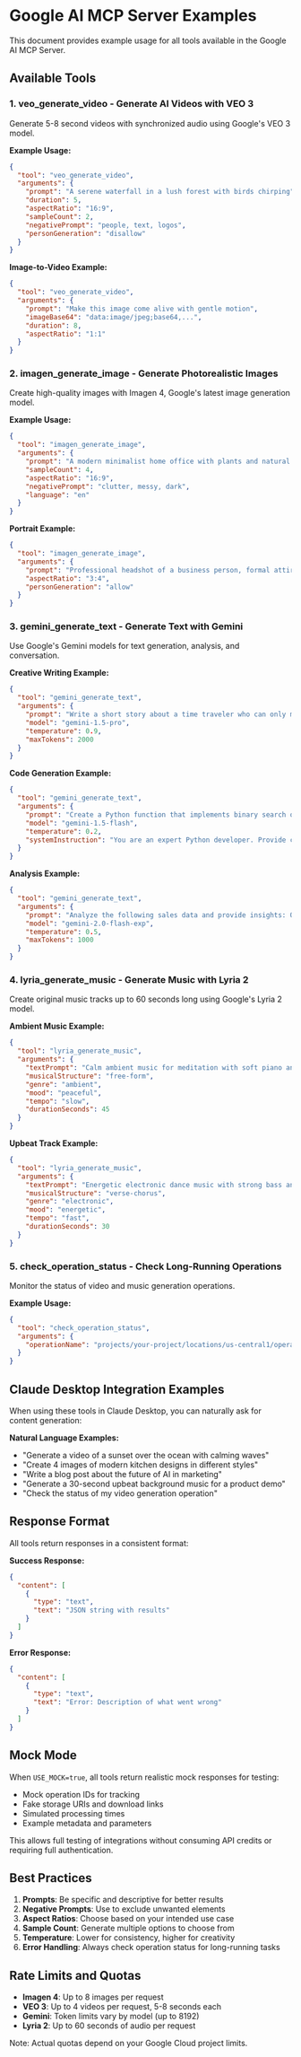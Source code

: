 # Google AI MCP Server Examples

This document provides example usage for all tools available in the Google AI MCP Server.

## Available Tools

### 1. **veo_generate_video** - Generate AI Videos with VEO 3

Generate 5-8 second videos with synchronized audio using Google's VEO 3 model.

**Example Usage:**
```json
{
  "tool": "veo_generate_video",
  "arguments": {
    "prompt": "A serene waterfall in a lush forest with birds chirping",
    "duration": 5,
    "aspectRatio": "16:9",
    "sampleCount": 2,
    "negativePrompt": "people, text, logos",
    "personGeneration": "disallow"
  }
}
```

**Image-to-Video Example:**
```json
{
  "tool": "veo_generate_video",
  "arguments": {
    "prompt": "Make this image come alive with gentle motion",
    "imageBase64": "data:image/jpeg;base64,...",
    "duration": 8,
    "aspectRatio": "1:1"
  }
}
```

### 2. **imagen_generate_image** - Generate Photorealistic Images

Create high-quality images with Imagen 4, Google's latest image generation model.

**Example Usage:**
```json
{
  "tool": "imagen_generate_image",
  "arguments": {
    "prompt": "A modern minimalist home office with plants and natural lighting",
    "sampleCount": 4,
    "aspectRatio": "16:9",
    "negativePrompt": "clutter, messy, dark",
    "language": "en"
  }
}
```

**Portrait Example:**
```json
{
  "tool": "imagen_generate_image",
  "arguments": {
    "prompt": "Professional headshot of a business person, formal attire",
    "aspectRatio": "3:4",
    "personGeneration": "allow"
  }
}
```

### 3. **gemini_generate_text** - Generate Text with Gemini

Use Google's Gemini models for text generation, analysis, and conversation.

**Creative Writing Example:**
```json
{
  "tool": "gemini_generate_text",
  "arguments": {
    "prompt": "Write a short story about a time traveler who can only move forward in 5-minute increments",
    "model": "gemini-1.5-pro",
    "temperature": 0.9,
    "maxTokens": 2000
  }
}
```

**Code Generation Example:**
```json
{
  "tool": "gemini_generate_text",
  "arguments": {
    "prompt": "Create a Python function that implements binary search on a sorted list",
    "model": "gemini-1.5-flash",
    "temperature": 0.2,
    "systemInstruction": "You are an expert Python developer. Provide clean, efficient, and well-commented code."
  }
}
```

**Analysis Example:**
```json
{
  "tool": "gemini_generate_text",
  "arguments": {
    "prompt": "Analyze the following sales data and provide insights: Q1: $1.2M, Q2: $1.5M, Q3: $1.1M, Q4: $2.1M",
    "model": "gemini-2.0-flash-exp",
    "temperature": 0.5,
    "maxTokens": 1000
  }
}
```

### 4. **lyria_generate_music** - Generate Music with Lyria 2

Create original music tracks up to 60 seconds long using Google's Lyria 2 model.

**Ambient Music Example:**
```json
{
  "tool": "lyria_generate_music",
  "arguments": {
    "textPrompt": "Calm ambient music for meditation with soft piano and nature sounds",
    "musicalStructure": "free-form",
    "genre": "ambient",
    "mood": "peaceful",
    "tempo": "slow",
    "durationSeconds": 45
  }
}
```

**Upbeat Track Example:**
```json
{
  "tool": "lyria_generate_music",
  "arguments": {
    "textPrompt": "Energetic electronic dance music with strong bass and catchy melody",
    "musicalStructure": "verse-chorus",
    "genre": "electronic",
    "mood": "energetic",
    "tempo": "fast",
    "durationSeconds": 30
  }
}
```

### 5. **check_operation_status** - Check Long-Running Operations

Monitor the status of video and music generation operations.

**Example Usage:**
```json
{
  "tool": "check_operation_status",
  "arguments": {
    "operationName": "projects/your-project/locations/us-central1/operations/operation-123456"
  }
}
```

## Claude Desktop Integration Examples

When using these tools in Claude Desktop, you can naturally ask for content generation:

**Natural Language Examples:**
- "Generate a video of a sunset over the ocean with calming waves"
- "Create 4 images of modern kitchen designs in different styles"
- "Write a blog post about the future of AI in marketing"
- "Generate a 30-second upbeat background music for a product demo"
- "Check the status of my video generation operation"

## Response Format

All tools return responses in a consistent format:

**Success Response:**
```json
{
  "content": [
    {
      "type": "text",
      "text": "JSON string with results"
    }
  ]
}
```

**Error Response:**
```json
{
  "content": [
    {
      "type": "text",
      "text": "Error: Description of what went wrong"
    }
  ]
}
```

## Mock Mode

When `USE_MOCK=true`, all tools return realistic mock responses for testing:
- Mock operation IDs for tracking
- Fake storage URIs and download links
- Simulated processing times
- Example metadata and parameters

This allows full testing of integrations without consuming API credits or requiring full authentication.

## Best Practices

1. **Prompts**: Be specific and descriptive for better results
2. **Negative Prompts**: Use to exclude unwanted elements
3. **Aspect Ratios**: Choose based on your intended use case
4. **Sample Count**: Generate multiple options to choose from
5. **Temperature**: Lower for consistency, higher for creativity
6. **Error Handling**: Always check operation status for long-running tasks

## Rate Limits and Quotas

- **Imagen 4**: Up to 8 images per request
- **VEO 3**: Up to 4 videos per request, 5-8 seconds each
- **Gemini**: Token limits vary by model (up to 8192)
- **Lyria 2**: Up to 60 seconds of audio per request

Note: Actual quotas depend on your Google Cloud project limits.
